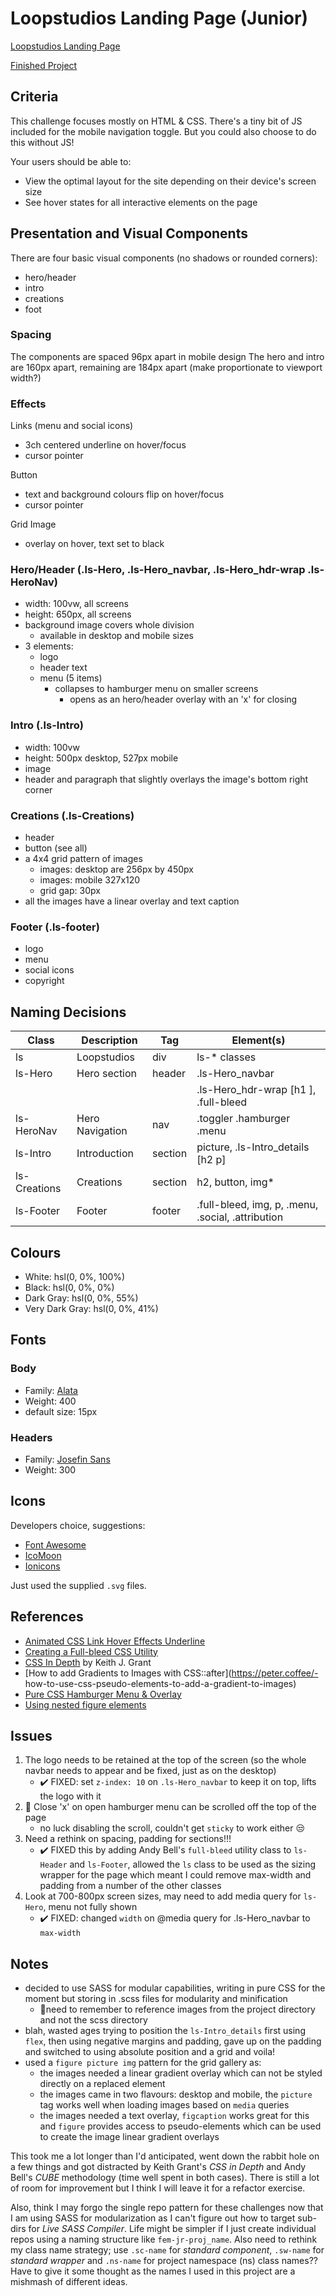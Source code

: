 # Loopstudios Landing Page (Junior)

[Loopstudios Landing Page](https://www.frontendmentor.io/challenges/loopstudios-landing-page-N88J5Onjw)

[Finished Project](https://janegca.github.io/fem-challenges/13-loopstudios/index.html)

## Criteria

This challenge focuses mostly on HTML & CSS. There's a tiny bit of JS included
for the mobile navigation toggle. But you could also choose to do this without
JS!

Your users should be able to:

- View the optimal layout for the site depending on their device's screen size
- See hover states for all interactive elements on the page

## Presentation and Visual Components

There are four basic visual components (no shadows or rounded corners):

- hero/header
- intro
- creations
- foot

### Spacing

The components are spaced 96px apart in mobile design The hero and intro are
160px apart, remaining are 184px apart (make proportionate to viewport width?)

### Effects

Links (menu and social icons)

- 3ch centered underline on hover/focus
- cursor pointer

Button

- text and background colours flip on hover/focus
- cursor pointer

Grid Image

- overlay on hover, text set to black

### Hero/Header (.ls-Hero, .ls-Hero_navbar, .ls-Hero_hdr-wrap .ls-HeroNav)

- width: 100vw, all screens
- height: 650px, all screens
- background image covers whole division
  - available in desktop and mobile sizes
- 3 elements:
  - logo
  - header text
  - menu (5 items)
    - collapses to hamburger menu on smaller screens
      - opens as an hero/header overlay with an 'x' for closing

### Intro (.ls-Intro)

- width: 100vw
- height: 500px desktop, 527px mobile
- image
- header and paragraph that slightly overlays the image's bottom right corner

### Creations (.ls-Creations)

- header
- button (see all)
- a 4x4 grid pattern of images
  - images: desktop are 256px by 450px
  - images: mobile 327x120
  - grid gap: 30px
- all the images have a linear overlay and text caption

### Footer (.ls-footer)

- logo
- menu
- social icons
- copyright

## Naming Decisions

| Class        | Description     | Tag     | Element(s)                                        |
| ------------ | --------------- | ------- | ------------------------------------------------- |
| ls           | Loopstudios     | div     | ls-\* classes                                     |
| ls-Hero      | Hero section    | header  | .ls-Hero_navbar                                   |
|              |                 |         | .ls-Hero_hdr-wrap [h1 ], .full-bleed              |
| ls-HeroNav   | Hero Navigation | nav     | .toggler .hamburger .menu                         |
| ls-Intro     | Introduction    | section | picture, .ls-Intro_details [h2 p]                 |
| ls-Creations | Creations       | section | h2, button, img\*                                 |
| ls-Footer    | Footer          | footer  | .full-bleed, img, p, .menu, .social, .attribution |

## Colours

- White: hsl(0, 0%, 100%)
- Black: hsl(0, 0%, 0%)
- Dark Gray: hsl(0, 0%, 55%)
- Very Dark Gray: hsl(0, 0%, 41%)

## Fonts

### Body

- Family: [Alata](https://fonts.google.com/specimen/Alata)
- Weight: 400
- default size: 15px

### Headers

- Family: [Josefin Sans](https://fonts.google.com/specimen/Josefin+Sans)
- Weight: 300

## Icons

Developers choice, suggestions:

- [Font Awesome](https://fontawesome.com)
- [IcoMoon](https://icomoon.io)
- [Ionicons](https://ionicons.com)

Just used the supplied `.svg` files.

## References

- [Animated CSS Link Hover Effects Underline](https://codeconvey.com/css-link-hover-effects-underline/)
- [Creating a Full-bleed CSS Utility](https://piccalil.li/tutorial/creating-a-full-bleed-css-utility)
- [CSS In Depth](https://www.manning.com/books/css-in-depth) by Keith J. Grant
- [How to add Gradients to Images with CSS::after](https://peter.coffee/-
  how-to-use-css-pseudo-elements-to-add-a-gradient-to-images)
- [Pure CSS Hamburger Menu & Overlay](https://www.youtube.com/watch?v=DZg6UfS5zYg)
- [Using nested figure elements](https://developer.paciellogroup.com/blog/2011/11/html5-accessibility-chops-using-nested-figure-elements/)

## Issues

1. The logo needs to be retained at the top of the screen (so the whole navbar
   needs to appear and be fixed, just as on the desktop)
   - ✔️ FIXED: set `z-index: 10` on `.ls-Hero_navbar` to keep it on top, lifts
     the logo with it
1. 🔴 Close 'x' on open hamburger menu can be scrolled off the top of the page
   - no luck disabling the scroll, couldn't get `sticky` to work either 😒
1. Need a rethink on spacing, padding for sections!!!
   - ✔️ FIXED this by adding Andy Bell's `full-bleed` utility class to
     `ls-Header` and `ls-Footer`, allowed the `ls` class to be used as the
     sizing wrapper for the page which meant I could remove max-width and
     padding from a number of the other classes
1. Look at 700-800px screen sizes, may need to add media query for `ls-Hero`,
   menu not fully shown
   - ✔️ FIXED: changed `width` on @media query for .ls-Hero_navbar to
     `max-width`

## Notes

- decided to use SASS for modular capabilities, writing in pure CSS for the
  moment but storing in .scss files for modularity and minification
  - 🔸need to remember to reference images from the project directory and not
    the scss directory
- blah, wasted ages trying to position the `ls-Intro_details` first using
  `flex`, then using negative margins and padding, gave up on the padding and
  switched to using absolute position and a grid and voila!
- used a `figure picture img` pattern for the grid gallery as:
  - the images needed a linear gradient overlay which can not be styled directly
    on a replaced element
  - the images came in two flavours: desktop and mobile, the `picture` tag works
    well when loading images based on `media` queries
  - the images needed a text overlay, `figcaption` works great for this and
    `figure` provides access to pseudo-elements which can be used to create the
    image linear gradient overlays

This took me a lot longer than I'd anticipated, went down the rabbit hole on a
few things and got distracted by Keith Grant's _CSS in Depth_ and Andy Bell's
_CUBE_ methodology (time well spent in both cases). There is still a lot of room
for improvement but I think I will leave it for a refactor exercise.

Also, think I may forgo the single repo pattern for these challenges now that I
am using SASS for modularization as I can't figure out how to target sub-dirs
for _Live SASS Compiler_. Life might be simpler if I just create individual
repos using a naming structure like `fem-jr-proj_name`. Also need to rethink my
class name strategy; use `.sc-name` for _standard component_, `.sw-name` for
_standard wrapper_ and `.ns-name` for project namespace (ns) class names?? Have
to give it some thought as the names I used in this project are a mishmash of
different ideas.
